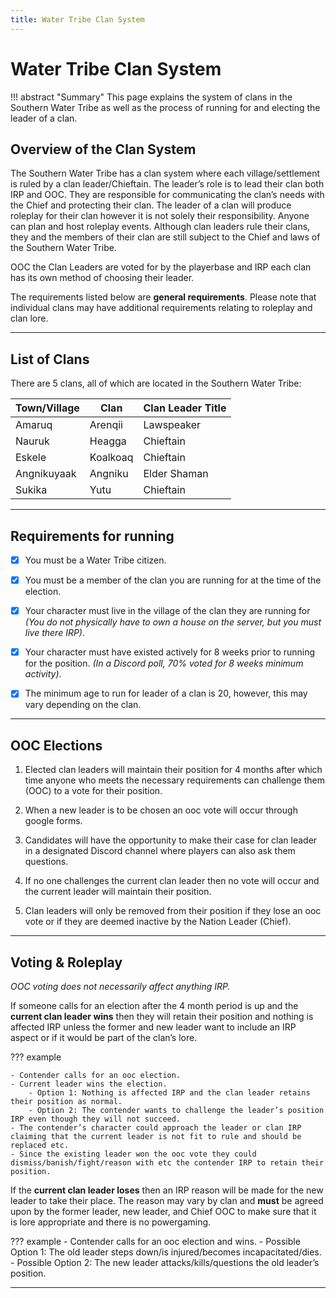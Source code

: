 ```yaml
---
title: Water Tribe Clan System
---
```


# Water Tribe Clan System

!!! abstract "Summary"
    This page explains the system of clans in the Southern Water Tribe as well as the process of running for and electing the leader of a clan.

## Overview of the Clan System

The Southern Water Tribe has a clan system where each village/settlement is ruled by a clan leader/Chieftain. The leader’s role is to lead their clan both IRP and OOC. They are responsible for communicating the clan’s needs with the Chief and protecting their clan. The leader of a clan will produce roleplay for their clan however it is not solely their responsibility. Anyone can plan and host roleplay events. Although clan leaders rule their clans, they and the members of their clan are still subject to the Chief and laws of the Southern Water Tribe.

OOC the Clan Leaders are voted for by the playerbase and IRP each clan has its own method of choosing their leader.

The requirements listed below are **general requirements**. Please note that individual clans may have additional requirements relating to roleplay and clan lore.
* * *

## List of Clans

There are 5 clans, all of which are located in the Southern Water Tribe:

| **Town/Village** | **Clan** | **Clan Leader Title** |
| ---------------- | -------- | --------------------- |
| Amaruq           | Arenqii  | Lawspeaker |
| Nauruk           | Heagga   | Chieftain |
| Eskele           | Koalkoaq | Chieftain |
| Angnikuyaak      | Angniku  | Elder Shaman |
| Sukika           | Yutu     | Chieftain |

* * *

## Requirements for running

- [x] You must be a Water Tribe citizen.

- [x] You must be a member of the clan you are running for at the time of the election.

- [x] Your character must live in the village of the clan they are running for *(You do not physically have to own a house on the server, but you must live there IRP)*.

- [x] Your character must have existed actively for 8 weeks prior to running for the position. *(In a Discord poll, 70% voted for 8 weeks minimum activity)*.

- [x] The minimum age to run for leader of a clan is 20, however, this may vary depending on the clan.
* * *

## OOC Elections

1. Elected clan leaders will maintain their position for 4 months after which time anyone who meets the necessary requirements can challenge them (OOC) to a vote for their position.

2. When a new leader is to be chosen an ooc vote will occur through google forms.

3. Candidates will have the opportunity to make their case for clan leader in a designated Discord channel where players can also ask them questions.

4. If no one challenges the current clan leader then no vote will occur and the current leader will maintain their position.

5. Clan leaders will only be removed from their position if they lose an ooc vote or if they are deemed inactive by the Nation Leader (Chief).
* * *

## Voting & Roleplay

*OOC voting does not necessarily affect anything IRP.*

If someone calls for an election after the 4 month period is up and the **current clan leader wins** then they will retain their position and nothing is affected IRP unless the former and new leader want to include an IRP aspect or if it would be part of the clan’s lore.

??? example

    - Contender calls for an ooc election.
    - Current leader wins the election.
        - Option 1: Nothing is affected IRP and the clan leader retains their position as normal.
        - Option 2: The contender wants to challenge the leader’s position IRP even though they will not succeed.
    - The contender’s character could approach the leader or clan IRP claiming that the current leader is not fit to rule and should be replaced etc.
    - Since the existing leader won the ooc vote they could dismiss/banish/fight/reason with etc the contender IRP to retain their position.

If the **current clan leader loses** then an IRP reason will be made for the new leader to take their place. The reason may vary by clan and **must** be agreed upon by the former leader, new leader, and Chief OOC to make sure that it is lore appropriate and there is no powergaming.

??? example
    - Contender calls for an ooc election and wins.
        - Possible Option 1: The old leader steps down/is injured/becomes incapacitated/dies.
        - Possible Option 2: The new leader attacks/kills/questions the old leader’s position.
* * *
